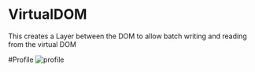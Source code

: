 VirtualDOM
==========

This creates a Layer between the DOM to allow batch writing and reading from the virtual DOM

#Profile
![profile](https://raw2.github.com/fahimc/VirtualDOM/master/images/vdom_profile.png)
